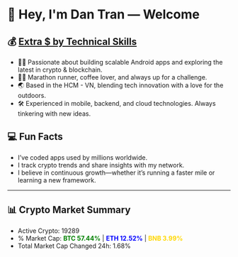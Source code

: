 # 👋 Hey, I'm Dan Tran — Welcome

## 💰 <a href="https://dantech.academy" target="_blank">Extra $ by Technical Skills</a>

- 🧑‍💻 Passionate about building scalable Android apps and exploring the latest in crypto & blockchain.
- 🏃‍♂️ Marathon runner, coffee lover, and always up for a challenge.
- 🌏 Based in the HCM - VN, blending tech innovation with a love for the outdoors.
- 🛠️ Experienced in mobile, backend, and cloud technologies. Always tinkering with new ideas.

## 💻 Fun Facts

- I’ve coded apps used by millions worldwide.
- I track crypto trends and share insights with my network.
- I believe in continuous growth—whether it’s running a faster mile or learning a new framework.

---

## 📊 Crypto Market Summary

- Active Crypto: 19289
- % Market Cap: <span style="color: green; font-weight: bold;">BTC 57.44%</span> | <span style="color: blue; font-weight: bold;">ETH 12.52%</span> | <span style="color: gold; font-weight: bold;">BNB 3.99%</span>
- Total Market Cap Changed 24h: 1.68%
